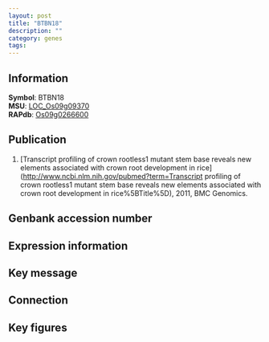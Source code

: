 ```yaml
---
layout: post
title: "BTBN18"
description: ""
category: genes
tags: 
---
```


## Information
__Symbol__: BTBN18  
__MSU__: [LOC_Os09g09370](http://rice.plantbiology.msu.edu/cgi-bin/ORF_infopage.cgi?orf=LOC_Os09g09370)  
__RAPdb__: [Os09g0266600](http://rapdb.dna.affrc.go.jp/viewer/gbrowse_details/irgsp1?name=Os09g0266600)  

## Publication
1. [Transcript profiling of crown rootless1 mutant stem base reveals new elements associated with crown root development in rice](http://www.ncbi.nlm.nih.gov/pubmed?term=Transcript profiling of crown rootless1 mutant stem base reveals new elements associated with crown root development in rice%5BTitle%5D), 2011, BMC Genomics.

## Genbank accession number

## Expression information

## Key message

## Connection

## Key figures


